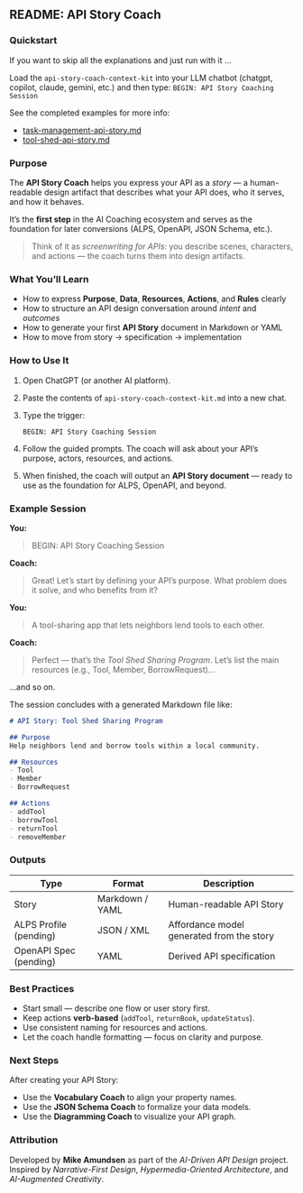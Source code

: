 ## **README: API Story Coach**

### Quickstart

If you want to skip all the explanations and just run with it ...

Load the `api-story-coach-context-kit` into your LLM chatbot (chatgpt, copilot, claude, gemini, etc.) and then type: `BEGIN: API Story Coaching Session`

See the completed examples for more info:

 * [task-management-api-story.md](task-management-api-story.md)
 * [tool-shed-api-story.md](tool-shed-api-story.md)
 
### Purpose

The **API Story Coach** helps you express your API as a *story* — a human-readable design artifact that describes what your API does, who it serves, and how it behaves.

It’s the **first step** in the AI Coaching ecosystem and serves as the foundation for later conversions (ALPS, OpenAPI, JSON Schema, etc.).

> Think of it as *screenwriting for APIs*: you describe scenes, characters, and actions — the coach turns them into design artifacts.

### What You’ll Learn

* How to express **Purpose**, **Data**, **Resources**, **Actions**, and **Rules** clearly
* How to structure an API design conversation around *intent* and *outcomes*
* How to generate your first **API Story** document in Markdown or YAML
* How to move from story → specification → implementation

### How to Use It

1. Open ChatGPT (or another AI platform).
2. Paste the contents of `api-story-coach-context-kit.md` into a new chat.
3. Type the trigger:

   ```
   BEGIN: API Story Coaching Session
   ```
4. Follow the guided prompts.
   The coach will ask about your API’s purpose, actors, resources, and actions.
5. When finished, the coach will output an **API Story document** — ready to use as the foundation for ALPS, OpenAPI, and beyond.

### Example Session

**You:**

> BEGIN: API Story Coaching Session

**Coach:**

> Great! Let’s start by defining your API’s purpose.
> What problem does it solve, and who benefits from it?

**You:**

> A tool-sharing app that lets neighbors lend tools to each other.

**Coach:**

> Perfect — that’s the *Tool Shed Sharing Program*.
> Let’s list the main resources (e.g., Tool, Member, BorrowRequest)...

…and so on.

The session concludes with a generated Markdown file like:

```markdown
# API Story: Tool Shed Sharing Program

## Purpose
Help neighbors lend and borrow tools within a local community.

## Resources
- Tool
- Member
- BorrowRequest

## Actions
- addTool 
- borrowTool 
- returnTool 
- removeMember 
```

### Outputs

| Type                    | Format          | Description                               |
| ----------------------- | --------------- | ----------------------------------------- |
| Story                   | Markdown / YAML | Human-readable API Story                  |
| ALPS Profile (pending) | JSON / XML      | Affordance model generated from the story |
| OpenAPI Spec (pending) | YAML            | Derived API specification                 |

### Best Practices

* Start small — describe one flow or user story first.
* Keep actions **verb-based** (`addTool`, `returnBook`, `updateStatus`).
* Use consistent naming for resources and actions.
* Let the coach handle formatting — focus on clarity and purpose.

### Next Steps

After creating your API Story:

* Use the **Vocabulary Coach** to align your property names.
* Use the **JSON Schema Coach** to formalize your data models.
* Use the **Diagramming Coach** to visualize your API graph.

### Attribution

Developed by **Mike Amundsen** as part of the *AI-Driven API Design* project.
Inspired by *Narrative-First Design*, *Hypermedia-Oriented Architecture*, and *AI-Augmented Creativity*.


